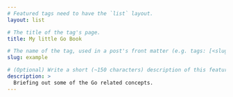 ```yaml
---
# Featured tags need to have the `list` layout.
layout: list

# The title of the tag's page.
title: My little Go Book

# The name of the tag, used in a post's front matter (e.g. tags: [<slug>]).
slug: example

# (Optional) Write a short (~150 characters) description of this featured tag.
description: >
  Briefing out some of the Go related concepts.
---
```

